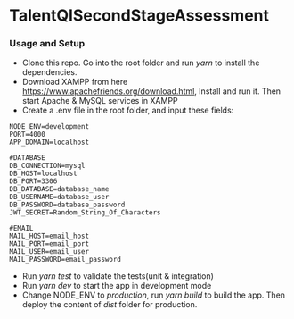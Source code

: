 # TalentQlSecondStageAssessment

### Usage and Setup
- Clone this repo. Go into the root folder and run *yarn* to install the dependencies.
- Download XAMPP from here https://www.apachefriends.org/download.html, Install and run it. Then start Apache & MySQL services in XAMPP
- Create a .env file in the root folder, and input these fields:
```
NODE_ENV=development
PORT=4000
APP_DOMAIN=localhost

#DATABASE
DB_CONNECTION=mysql
DB_HOST=localhost
DB_PORT=3306
DB_DATABASE=database_name
DB_USERNAME=database_user
DB_PASSWORD=database_password
JWT_SECRET=Random_String_Of_Characters

#EMAIL
MAIL_HOST=email_host
MAIL_PORT=email_port
MAIL_USER=email_user
MAIL_PASSWORD=email_password
```
- Run *yarn test* to validate the tests(unit & integration)
- Run *yarn dev* to start the app in development mode
- Change NODE_ENV to *production*, run *yarn build* to build the app. Then deploy the content of *dist* folder for production. 
